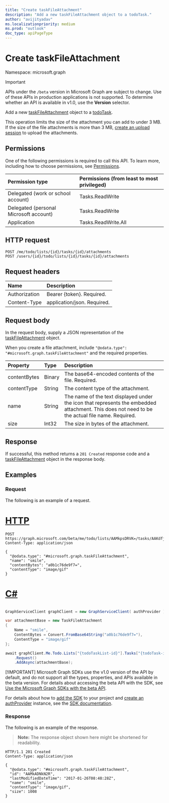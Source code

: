 ```yaml
---
title: "Create taskFileAttachment"
description: "Add a new taskFileAttachment object to a todoTask."
author: "avijityadav"
ms.localizationpriority: medium
ms.prod: "outlook"
doc_type: apiPageType
---
```


# Create taskFileAttachment
Namespace: microsoft.graph

> [!IMPORTANT]
> APIs under the `/beta` version in Microsoft Graph are subject to change. Use of these APIs in production applications is not supported. To determine whether an API is available in v1.0, use the **Version** selector.

Add a new [taskFileAttachment](../resources/taskfileattachment.md) object to a [todoTask](../resources/todotask.md).

This operation limits the size of the attachment you can add to under 3 MB. If the size of the file attachments is more than 3 MB, [create an upload session](../api/taskfileattachment-createuploadsession.md) to upload the attachments.


## Permissions
One of the following permissions is required to call this API. To learn more, including how to choose permissions, see [Permissions](/graph/permissions-reference).

|Permission type|Permissions (from least to most privileged)|
|:---|:---|
|Delegated (work or school account)|Tasks.ReadWrite|
|Delegated (personal Microsoft account)|Tasks.ReadWrite|
|Application|Tasks.ReadWrite.All|

## HTTP request

<!-- {
  "blockType": "ignored"
}
-->
``` http
POST /me/todo/lists/{id}/tasks/{id}/attachments
POST /users/{id}/todo/lists/{id}/tasks/{id}/attachments
```

## Request headers
|Name|Description|
|:---|:---|
|Authorization|Bearer {token}. Required.|
|Content-Type|application/json. Required.|

## Request body
In the request body, supply a JSON representation of the [taskFileAttachment](../resources/taskfileattachment.md) object.

When you create a file attachment, include `"@odata.type": "#microsoft.graph.taskFileAttachment"` and the required properties.

|Property|Type|Description|
|:---|:---|:---|
|contentBytes|Binary|The base64-encoded contents of the file. Required.|
|contentType|String|The content type of the attachment. |
|name|String|The name of the text displayed under the icon that represents the embedded attachment. This does not need to be the actual file name. Required. |
|size|Int32|The size in bytes of the attachment. |

## Response

If successful, this method returns a `201 Created` response code and a [taskFileAttachment](../resources/taskfileattachment.md) object in the response body.

## Examples

### Request
The following is an example of a request.

# [HTTP](#tab/http)
<!-- {
  "blockType": "request",
  "name": "create_taskFileAttachment_from_",
  "sampleKeys": ["AAMkpsDRVK=", "AAKdfjhgsjhgJ="]
}
-->
``` http
POST https://graph.microsoft.com/beta/me/todo/lists/AAMkpsDRVK=/tasks/AAKdfjhgsjhgJ=/attachments
Content-Type: application/json

{
  "@odata.type": "#microsoft.graph.taskFileAttachment",
  "name": "smile",
  "contentBytes": "a0b1c76de9f7=",
  "contentType": "image/gif"
}
```

# [C#](#tab/csharp)

```csharp

GraphServiceClient graphClient = new GraphServiceClient( authProvider );

var attachmentBase = new TaskFileAttachment
{
	Name = "smile",
	ContentBytes = Convert.FromBase64String("a0b1c76de9f7="),
	ContentType = "image/gif"
};

await graphClient.Me.Todo.Lists["{todoTaskList-id}"].Tasks["{todoTask-id}"].Attachments
	.Request()
	.AddAsync(attachmentBase);

```


 [!IMPORTANT]
 Microsoft Graph SDKs use the v1.0 version of the API by default, and do not support all the types, properties, and APIs available in the beta version. For details about accessing the beta API with the SDK, see [Use the Microsoft Graph SDKs with the beta API](/graph/sdks/use-beta).

 For details about how to [add the SDK](/graph/sdks/sdk-installation) to your project and [create an authProvider](/graph/sdks/choose-authentication-providers) instance, see the [SDK documentation](/graph/sdks/sdks-overview).

### Response
The following is an example of the response.
>**Note:** The response object shown here might be shortened for readability.
<!-- {
  "blockType": "response",
  "truncated": true,
  "@odata.type": "microsoft.graph.taskFileAttachment"
}
-->
``` http
HTTP/1.1 201 Created
Content-Type: application/json

{
  "@odata.type": "#microsoft.graph.taskFileAttachment",
  "id": "AAMkADNkN2R",
  "lastModifiedDateTime": "2017-01-26T08:48:28Z",
  "name": "smile",
  "contentType": "image/gif",
  "size": 1008
}
```

